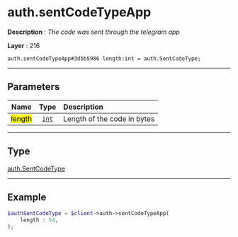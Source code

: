 # auth.sentCodeTypeApp

**Description** : *The code was sent through the telegram app*

**Layer** : 216

```tl
auth.sentCodeTypeApp#3dbb5986 length:int = auth.SentCodeType;
```

---

## Parameters

| Name | Type | Description |
| :---: | :---: | :--- |
| <mark>length</mark> | [`int`](type/int) | Length of the code in bytes |

---

## Type

[auth.SentCodeType](type/auth.SentCodeType)

---

## Example

```php
$authSentCodeType = $client->auth->sentCodeTypeApp(
	length : 54,
);
```